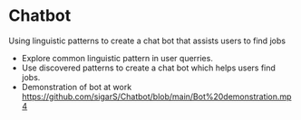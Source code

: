 # Chatbot
Using linguistic patterns to create a chat bot that assists users to find jobs
* Explore common linguistic pattern in user querries.
* Use discovered patterns to create a chat bot which helps users find jobs.
* Demonstration of bot at work https://github.com/sigarS/Chatbot/blob/main/Bot%20demonstration.mp4
